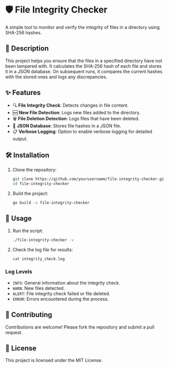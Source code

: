# 🛡️ File Integrity Checker

A simple tool to monitor and verify the integrity of files in a directory using SHA-256 hashes.

## 📜 Description

This project helps you ensure that the files in a specified directory have not been tampered with. It calculates the SHA-256 hash of each file and stores it in a JSON database. On subsequent runs, it compares the current hashes with the stored ones and logs any discrepancies.

## ✨ Features

- 🔍 **File Integrity Check**: Detects changes in file content.
- 🆕 **New File Detection**: Logs new files added to the directory.
- 🗑️ **File Deletion Detection**: Logs files that have been deleted.
- 📄 **JSON Database**: Stores file hashes in a JSON file.
- 📋 **Verbose Logging**: Option to enable verbose logging for detailed output.

## 🛠️ Installation

1. Clone the repository:
   ```sh
   git clone https://github.com/yourusername/file-integrity-checker.git
   cd file-integrity-checker
   ```

2. Build the project:
   ```sh
   go build -o file-integrity-checker
   ```

## 🚀 Usage

1. Run the script:
   ```sh
   ./file-integrity-checker -v
   ```

2. Check the log file for results:
   ```sh
   cat integrity_check.log
   ```

### Log Levels

- `INFO`: General information about the integrity check.
- `WARN`: New files detected.
- `ALERT`: File integrity check failed or file deleted.
- `ERROR`: Errors encountered during the process.

## 🤝 Contributing

Contributions are welcome! Please fork the repository and submit a pull request.

## 📄 License

This project is licensed under the MIT License.
